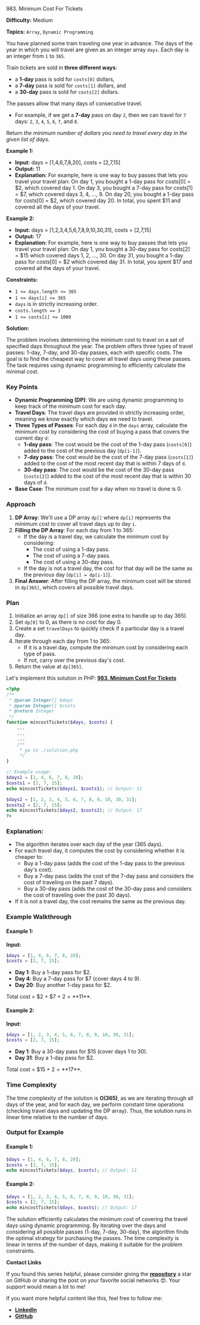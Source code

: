 983\. Minimum Cost For Tickets

**Difficulty:** Medium

**Topics:** `Array`, `Dynamic Programming`

You have planned some train traveling one year in advance. The days of the year in which you will travel are given as an integer array `days`. Each day is an integer from `1` to `365`.

Train tickets are sold in **three different ways**:

- a **1-day** pass is sold for `costs[0]` dollars,
- a **7-day** pass is sold for `costs[1]` dollars, and
- a **30-day** pass is sold for `costs[2]` dollars.

The passes allow that many days of consecutive travel.

- For example, if we get a **7-day** pass on day `2`, then we can travel for `7` days: `2`, `3`, `4`, `5`, `6`, `7`, and `8`.

Return _the minimum number of dollars you need to travel every day in the given list of days_.

**Example 1:**

- **Input:** days = [1,4,6,7,8,20], costs = [2,7,15]
- **Output:** 11
- **Explanation:** For example, here is one way to buy passes that lets you travel your travel plan:
  On day 1, you bought a 1-day pass for costs[0] = $2, which covered day 1.
  On day 3, you bought a 7-day pass for costs[1] = $7, which covered days 3, 4, ..., 9.
  On day 20, you bought a 1-day pass for costs[0] = $2, which covered day 20.
  In total, you spent $11 and covered all the days of your travel.

**Example 2:**

- **Input:** days = [1,2,3,4,5,6,7,8,9,10,30,31], costs = [2,7,15]
- **Output:** 17
- **Explanation:** For example, here is one way to buy passes that lets you travel your travel plan:
  On day 1, you bought a 30-day pass for costs[2] = $15 which covered days 1, 2, ..., 30.
  On day 31, you bought a 1-day pass for costs[0] = $2 which covered day 31.
  In total, you spent $17 and covered all the days of your travel.



**Constraints:**

- `1 <= days.length <= 365`
- `1 <= days[i] <= 365`
- `days` is in strictly increasing order.
- `costs.length == 3`
- `1 <= costs[i] <= 1000`


**Solution:**

The problem involves determining the minimum cost to travel on a set of specified days throughout the year. The problem offers three types of travel passes: 1-day, 7-day, and 30-day passes, each with specific costs. The goal is to find the cheapest way to cover all travel days using these passes. The task requires using dynamic programming to efficiently calculate the minimal cost.

### Key Points

- **Dynamic Programming (DP)**: We are using dynamic programming to keep track of the minimum cost for each day.
- **Travel Days**: The travel days are provided in strictly increasing order, meaning we know exactly which days we need to travel.
- **Three Types of Passes**: For each day `d` in the `days` array, calculate the minimum cost by considering the cost of buying a pass that covers the current day `d`:
   - **1-day pass**: The cost would be the cost of the 1-day pass (`costs[0]`) added to the cost of the previous day (`dp[i-1]`).
   - **7-day pass**: The cost would be the cost of the 7-day pass (`costs[1]`) added to the cost of the most recent day that is within 7 days of `d`.
   - **30-day pass**: The cost would be the cost of the 30-day pass (`costs[2]`) added to the cost of the most recent day that is within 30 days of `d`.
- **Base Case**: The minimum cost for a day when no travel is done is 0.

### Approach

1. **DP Array**: We'll use a DP array `dp[]` where `dp[i]` represents the minimum cost to cover all travel days up to day `i`.
2. **Filling the DP Array**: For each day from 1 to 365:
   - If the day is a travel day, we calculate the minimum cost by considering:
      - The cost of using a 1-day pass.
      - The cost of using a 7-day pass.
      - The cost of using a 30-day pass.
   - If the day is not a travel day, the cost for that day will be the same as the previous day (`dp[i] = dp[i-1]`).
3. **Final Answer**: After filling the DP array, the minimum cost will be stored in `dp[365]`, which covers all possible travel days.

### Plan

1. Initialize an array `dp[]` of size 366 (one extra to handle up to day 365).
2. Set `dp[0]` to 0, as there is no cost for day 0.
3. Create a set `travelDays` to quickly check if a particular day is a travel day.
4. Iterate through each day from 1 to 365:
   - If it is a travel day, compute the minimum cost by considering each type of pass.
   - If not, carry over the previous day's cost.
5. Return the value at `dp[365]`.

Let's implement this solution in PHP: **[983. Minimum Cost For Tickets](https://github.com/mah-shamim/leet-code-in-php/tree/main/algorithms/000983-minimum-cost-for-tickets/solution.php)**

```php
<?php
/**
 * @param Integer[] $days
 * @param Integer[] $costs
 * @return Integer
 */
function mincostTickets($days, $costs) {
    ...
    ...
    ...
    /**
     * go to ./solution.php
     */
}

// Example usage:
$days1 = [1, 4, 6, 7, 8, 20];
$costs1 = [2, 7, 15];
echo mincostTickets($days1, $costs1); // Output: 11

$days2 = [1, 2, 3, 4, 5, 6, 7, 8, 9, 10, 30, 31];
$costs2 = [2, 7, 15];
echo mincostTickets($days2, $costs2); // Output: 17
?>
```

### Explanation:

- The algorithm iterates over each day of the year (365 days).
- For each travel day, it computes the cost by considering whether it is cheaper to:
   - Buy a 1-day pass (adds the cost of the 1-day pass to the previous day's cost).
   - Buy a 7-day pass (adds the cost of the 7-day pass and considers the cost of traveling on the past 7 days).
   - Buy a 30-day pass (adds the cost of the 30-day pass and considers the cost of traveling over the past 30 days).
- If it is not a travel day, the cost remains the same as the previous day.

### Example Walkthrough

#### Example 1:
**Input:**
```php
$days = [1, 4, 6, 7, 8, 20];
$costs = [2, 7, 15];
```
- **Day 1**: Buy a 1-day pass for $2.
- **Day 4**: Buy a 7-day pass for $7 (cover days 4 to 9).
- **Day 20**: Buy another 1-day pass for $2.

Total cost = $2 + $7 + $2 = **$11**.

#### Example 2:
**Input:**
```php
$days = [1, 2, 3, 4, 5, 6, 7, 8, 9, 10, 30, 31];
$costs = [2, 7, 15];
```
- **Day 1**: Buy a 30-day pass for $15 (cover days 1 to 30).
- **Day 31**: Buy a 1-day pass for $2.

Total cost = $15 + $2 = **$17**.

### Time Complexity

The time complexity of the solution is **O(365)**, as we are iterating through all days of the year, and for each day, we perform constant time operations (checking travel days and updating the DP array). Thus, the solution runs in linear time relative to the number of days.

### Output for Example

#### Example 1:
```php
$days = [1, 4, 6, 7, 8, 20];
$costs = [2, 7, 15];
echo mincostTickets($days, $costs); // Output: 11
```

#### Example 2:
```php
$days = [1, 2, 3, 4, 5, 6, 7, 8, 9, 10, 30, 31];
$costs = [2, 7, 15];
echo mincostTickets($days, $costs); // Output: 17
```

The solution efficiently calculates the minimum cost of covering the travel days using dynamic programming. By iterating over the days and considering all possible passes (1-day, 7-day, 30-day), the algorithm finds the optimal strategy for purchasing the passes. The time complexity is linear in terms of the number of days, making it suitable for the problem constraints.

**Contact Links**

If you found this series helpful, please consider giving the **[repository](https://github.com/mah-shamim/leet-code-in-php)** a star on GitHub or sharing the post on your favorite social networks 😍. Your support would mean a lot to me!

If you want more helpful content like this, feel free to follow me:

- **[LinkedIn](https://www.linkedin.com/in/arifulhaque/)**
- **[GitHub](https://github.com/mah-shamim)**